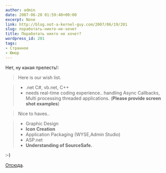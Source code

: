 ```yaml
---
author: admin
date: 2007-06-20 01:59:40+00:00
excerpt: None
link: http://blog.not-a-kernel-guy.com/2007/06/19/201
slug: поработать-никто-не-хочет
title: Поработать никто не хочет?
wordpress_id: 201
tags:
- Странное
- Юмор
---
```


Нет, ну какая прелесть!:

> Here is our wish list.

>   * .net C#, vb.net, C++ 
>   * needs real-time coding experience.. handling Async Callbacks, Multi processing threaded
applications. (**Please provide screen shot examples**)

> Nice to haves..

>   * Graphic Design 
>   * **Icon Creation**
>   * Application Packaging (WYSE,Admin Studio) 
>   * ASP.net 
>   * **Understanding of SourceSafe.**

:-)

[Отсюда](http://forum.privet.com/viewtopic.php?t=119168).
